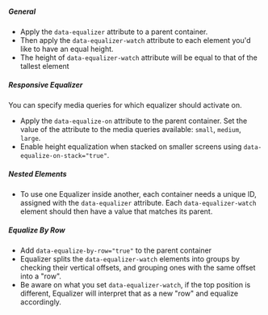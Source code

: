 ##### General
* Apply the `data-equalizer` attribute to a parent container.
* Then apply the `data-equalizer-watch` attribute to each element you'd like to have an equal height.
* The height of `data-equalizer-watch` attribute will be equal to that of the tallest element

##### Responsive Equalizer

You can specify media queries for which equalizer should activate on. 
* Apply the `data-equalize-on` attribute to the parent container. Set the value of the attribute to the media queries available: `small`, `medium`, `large`.
* Enable height equalization when stacked on smaller screens using `data-equalize-on-stack="true"`.

##### Nested Elements

* To use one Equalizer inside another, each container needs a unique ID, assigned with the `data-equalizer` attribute. Each `data-equalizer-watch` element should then have a value that matches its parent.

##### Equalize By Row
* Add `data-equalize-by-row="true"` to the parent container
* Equalizer splits the `data-equalizer-watch` elements into groups by checking their vertical offsets, and grouping ones with the same offset into a "row".
* Be aware on what you set `data-equalizer-watch`, if the top position is different, Equalizer will interpret that as a new "row" and equalize accordingly.